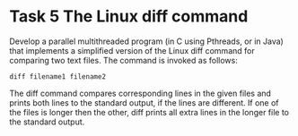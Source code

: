# Task 5 The Linux diff command
Develop a parallel multithreaded program (in C using Pthreads, or in Java) that implements a simplified version of the Linux diff command for comparing two text files. The command is invoked as follows:

    diff filename1 filename2

The diff command compares corresponding lines in the given files and prints both lines to the standard output, if the lines are different. If one of the files is longer then the other, diff prints all extra lines in the longer file to the standard output.